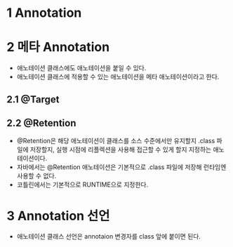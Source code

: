 # 1 Annotation





# 2 메타 Annotation

- 애노테이션 클래스에도 애노테이션을 붙일 수 있다.
- 애노테이션 클래스에 적용할 수 있는 애노테이션을 메타 애노테이션이라고 한다.



## 2.1 @Target



## 2.2 @Retention

- @Retention은 해당 애노테이션이 클래스를 소스 수준에서만 유지할지 .class 파일에 저장할지, 실행 시점에 리플렉션을 사용해 접근할 수 있게 할지 지정하는 애노테이션이다.
- 자바에서는 @Retention 애노테이션은 기본적으로 .class 파일에 저장해 런타임엔 사용할 수 없다.
- 코틀린에서는 기본적으로 RUNTIME으로 지정한다.





# 3 Annotation 선언

- 애노테이션 클래스 선언은 annotaion 변경자를 class 앞에 붙이면 된다.